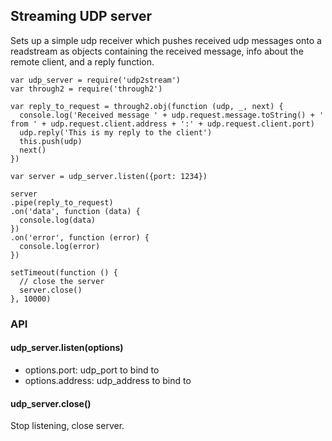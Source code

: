 ## Streaming UDP server

Sets up a simple udp receiver which pushes received udp messages
onto a readstream as objects containing the received message,
info about the remote client, and a reply function.

    var udp_server = require('udp2stream')
    var through2 = require('through2')

    var reply_to_request = through2.obj(function (udp, _, next) {
      console.log('Received message ' + udp.request.message.toString() + ' from ' + udp.request.client.address + ':' + udp.request.client.port)
      udp.reply('This is my reply to the client')
      this.push(udp)
      next()
    })

    var server = udp_server.listen({port: 1234})

    server
    .pipe(reply_to_request)
    .on('data', function (data) {
      console.log(data)
    })
    .on('error', function (error) {
      console.log(error)
    })

    setTimeout(function () {
      // close the server
      server.close()
    }, 10000)

### API

#### udp_server.listen(options)
* options.port: udp_port to bind to
* options.address: udp_address to bind to

#### udp_server.close()
Stop listening, close server.

